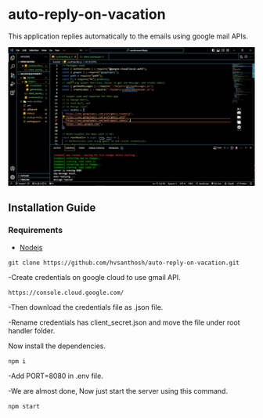 # auto-reply-on-vacation
This application replies automatically to the emails using google mail APIs. 

![sample](./image/sample.png)

## Installation Guide

### Requirements
- [Nodejs](https://nodejs.org/en/download)

 ```shell
git clone https://github.com/hvsanthosh/auto-reply-on-vacation.git
```
-Create credentials on google cloud to use gmail API.
```shell
https://console.cloud.google.com/
```

-Then download the credentials file as .json file.

-Rename credentials has client_secret.json and move the file under root handler folder.

Now install the dependencies.
```shell
npm i
```
-Add PORT=8080 in .env file.


-We are almost done, Now just start the  server using this command.
```shell
npm start
```
